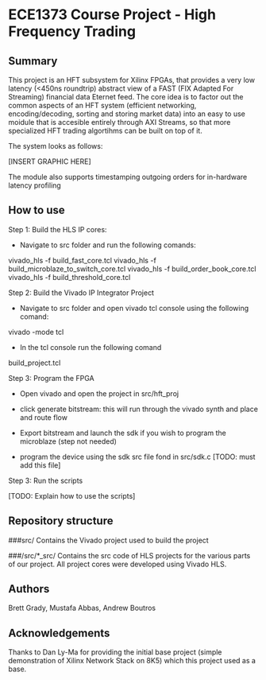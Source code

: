 ECE1373 Course Project - High Frequency Trading
===============================================

Summary
-----------------------------
This project is an HFT subsystem for Xilinx FPGAs, that provides a very low latency 
(<450ns roundtrip) abstract view of a FAST (FIX Adapted For Streaming) financial data
Eternet feed. The core idea is to factor out the common aspects of an HFT system 
(efficient networking, encoding/decoding, sorting and storing market data) into an 
easy to use moidule that is accesible entirely through AXI Streams, so that more 
specialized HFT trading algortihms can be built on top of it.

The system looks as follows:

[INSERT GRAPHIC HERE]

The module also supports timestamping outgoing orders for in-hardware latency profiling

How to use
----------
Step 1: Build the HLS IP cores:

- Navigate to src folder and run the following comands:

vivado_hls -f build_fast_core.tcl
vivado_hls -f build_microblaze_to_switch_core.tcl
vivado_hls -f build_order_book_core.tcl
vivado_hls -f build_threshold_core.tcl

Step 2: Build the Vivado IP Integrator Project

- Navigate to src folder and open vivado tcl console using the following comand:

vivado -mode tcl

- In the tcl console run the following comand

build_project.tcl

Step 3: Program the FPGA 

- Open vivado and open the project in src/hft_proj

- click generate bitstream: this will run through the vivado synth and place and route flow

- Export bitstream and launch the sdk if you wish to program the microblaze (step not needed)

- program the device using the sdk src file fond in src/sdk.c [TODO: must add this file]

Step 3: Run the scripts

[TODO: Explain how to use the scripts]

Repository structure
--------------------
###src/
Contains the Vivado project used to build the project

###/src/*_src/
Contains the src code of HLS projects for the various parts of our project. All project cores
 were developed using Vivado HLS. 

Authors
-------
Brett Grady, Mustafa Abbas, Andrew Boutros

Acknowledgements
----------------
Thanks to Dan Ly-Ma for providing the initial base project (simple demonstration
 of Xilinx Network Stack on 8K5) which this project used as a base.

